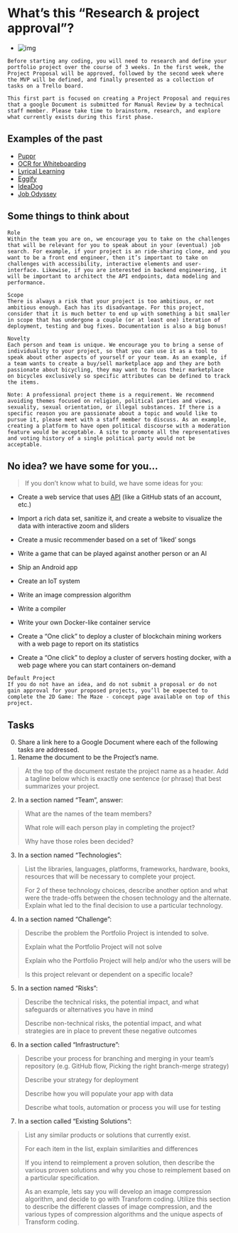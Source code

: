 # What’s this “Research & project approval”?
- ![img](https://s3.amazonaws.com/alx-intranet.hbtn.io/uploads/medias/2019/9/be601df25eea91eaaf0d.gif?X-Amz-Algorithm=AWS4-HMAC-SHA256&X-Amz-Credential=AKIARDDGGGOUSBVO6H7D%2F20230521%2Fus-east-1%2Fs3%2Faws4_request&X-Amz-Date=20230521T154527Z&X-Amz-Expires=86400&X-Amz-SignedHeaders=host&X-Amz-Signature=ef416b31c7347fd6a9cce3cf0ae21ff41a69bca2011eaaeb55e58713d3dbc628)

```
Before starting any coding, you will need to research and define your portfolio project over the course of 3 weeks. In the first week, the Project Proposal will be approved, followed by the second week where the MVP will be defined, and finally presented as a collection of tasks on a Trello board.

This first part is focused on creating a Project Proposal and requires that a google Document is submitted for Manual Review by a technical staff member. Please take time to brainstorm, research, and explore what currently exists during this first phase.
```
## Examples of the past
- [Puppr](https://github.com/lroudge/puppr)
- [OCR for Whiteboarding](https://github.com/JohnCook17/OCR_for_whiteboarding)
- [Lyrical Learning](https://github.com/dwkwan/Lyrics_For_Learning)
- [Eggify](https://github.com/ad-egg/eggify)
- [IdeaDog](https://github.com/bdbaraban/ideadog)
- [Job Odyssey](https://github.com/christopherchoe/jobodyssey_hbtn)

## Some things to think about

```
Role
Within the team you are on, we encourage you to take on the challenges that will be relevant for you to speak about in your (eventual) job search. For example, if your project is an ride-sharing clone, and you want to be a front end engineer, then it’s important to take on challenges with accessibility, interactive elements and user-interface. Likewise, if you are interested in backend engineering, it will be important to architect the API endpoints, data modeling and performance.

Scope
There is always a risk that your project is too ambitious, or not ambitious enough. Each has its disadvantage. For this project, consider that it is much better to end up with something a bit smaller in scope that has undergone a couple (or at least one) iteration of deployment, testing and bug fixes. Documentation is also a big bonus!

Novelty
Each person and team is unique. We encourage you to bring a sense of individuality to your project, so that you can use it as a tool to speak about other aspects of yourself or your team. As an example, if a team wants to create a buy/sell marketplace app and they are both passionate about bicycling, they may want to focus their marketplace on bicycles exclusively so specific attributes can be defined to track the items.

Note: A professional project theme is a requirement. We recommend avoiding themes focused on religion, political parties and views, sexuality, sexual orientation, or illegal substances. If there is a specific reason you are passionate about a topic and would like to pursue it, please meet with a staff member to discuss. As an example, creating a platform to have open political discourse with a moderation feature would be acceptable. A site to promote all the representatives and voting history of a single political party would not be acceptable.
```
## No idea? we have some for you…
> If you don’t know what to build, we have some ideas for you:
- Create a web service that uses [API](https://github.com/public-apis/public-apis) (like a GitHub stats of an account, etc.)

- Import a rich data set, sanitize it, and create a website to visualize the data with interactive zoom and sliders

- Create a music recommender based on a set of ‘liked’ songs

- Write a game that can be played against another person or an AI

- Ship an Android app

- Create an IoT system

- Write an image compression algorithm

- Write a compiler

- Write your own Docker-like container service

- Create a “One click” to deploy a cluster of blockchain mining workers with a web page to report on its statistics
- Create a “One click” to deploy a cluster of servers hosting docker, with a web page where you can start containers on-demand

```
Default Project
If you do not have an idea, and do not submit a proposal or do not gain approval for your proposed projects, you’ll be expected to complete the 2D Game: The Maze - concept page available on top of this project.
```

## Tasks
0. Share a link here to a Google Document where each of the following tasks are addressed.
1. Rename the document to be the Project’s name.
> At the top of the document restate the project name as a header. Add a tagline below which is exactly one sentence (or phrase) that best summarizes your project.

2. In a section named “Team”, answer:
> What are the names of the team members?
>
> What role will each person play in completing the project?
>
> Why have those roles been decided?

3. In a section named “Technologies”:
> List the libraries, languages, platforms, frameworks, hardware, books, resources that will be necessary to complete your project.
>
> For 2 of these technology choices, describe another option and what were the trade-offs between the chosen technology and the alternate. Explain what led to the final decision to use a particular technology.

4. In a section named “Challenge”:
> Describe the problem the Portfolio Project is intended to solve.
>
> Explain what the Portfolio Project will not solve
>
> Explain who the Portfolio Project will help and/or who the users will be
>
> Is this project relevant or dependent on a specific locale?

5. In a section named “Risks”:
> Describe the technical risks, the potential impact, and what safeguards or alternatives you have in mind
>
> Describe non-technical risks, the potential impact, and what strategies are in place to prevent these negative outcomes

6. In a section called “Infrastructure”:
> Describe your process for branching and merging in your team’s repository (e.g. GitHub flow, Picking the right branch-merge strategy)
>
> Describe your strategy for deployment
>
> Describe how you will populate your app with data
>
> Describe what tools, automation or process you will use for testing

7. In a section called “Existing Solutions”:
> List any similar products or solutions that currently exist.
> 
> For each item in the list, explain similarities and differences
>
> If you intend to reimplement a proven solution, then describe the various proven solutions and why you chose to reimplement based on a particular specification.
>
> As an example, lets say you will develop an image compression algorithm, and decide to go with Transform coding. Utilize this section to describe the different classes of image compression, and the various types of compression algorithms and the unique aspects of Transform coding.



